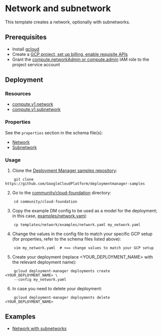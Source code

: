 # Network and subnetwork

This template creates a network, optionally with subnetworks.

## Prerequisites

- Install [gcloud](https://cloud.google.com/sdk)
- Create a [GCP project, set up billing, enable requisite APIs](../project/README.md)
- Grant the [compute.networkAdmin or compute.admin](https://cloud.google.com/compute/docs/access/iam) IAM role to the project service account

## Deployment

### Resources

- [compute.v1.network](https://cloud.google.com/compute/docs/reference/latest/networks)
- [compute.v1.subnetwork](https://cloud.google.com/compute/docs/reference/latest/subnetworks)

### Properties

See the `properties` section in the schema file(s):

-  [Network](network.py.schema)
-  [Subnetwork](subnetwork.py.schema)


### Usage


1. Clone the [Deployment Manager samples repository](https://github.com/GoogleCloudPlatform/deploymentmanager-samples):

```shell
    git clone https://github.com/GoogleCloudPlatform/deploymentmanager-samples
```

2. Go to the [community/cloud-foundation](../../) directory:

```shell
    cd community/cloud-foundation
```

3. Copy the example DM config to be used as a model for the deployment; in this case, [examples/network.yaml](examples/network.yaml):

```shell
    cp templates/network/examples/network.yaml my_network.yaml
```

4. Change the values in the config file to match your specific GCP setup (for properties, refer to the schema files listed above):

```shell
    vim my_network.yaml  # <== change values to match your GCP setup
```

5. Create your deployment (replace <YOUR_DEPLOYMENT_NAME> with the relevant deployment name):

```shell
    gcloud deployment-manager deployments create <YOUR_DEPLOYMENT_NAME> \
    --config my_network.yaml
```

6. In case you need to delete your deployment:

```shell
    gcloud deployment-manager deployments delete <YOUR_DEPLOYMENT_NAME>
```

## Examples

- [Network with subnetworks](examples/network.yaml)
